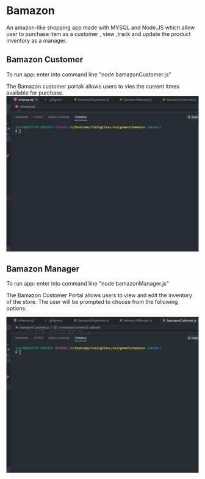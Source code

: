 # Bamazon
 An amazon-like shopping app made with MYSQL and Node.JS which allow user to purchase item as a customer , view ,track and update the product inventory as a manager.

 ## Bamazon Customer
 To run app: enter into command line "node bamazonCustomer.js"

 The Bamazon customer portak allows users to vies the current itmes available for purchase.
 ![results](images/customer.gif)

 ## Bamazon Manager
  To run app: enter into command line "node bamazonManager.js"

  The Bamazon Customer Portal allows users to view and edit the inventory of the store. The user will be prompted to choose from the following options:

  ![results](images/manager.gif)

 

